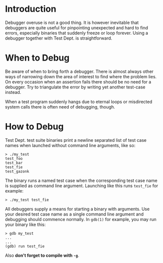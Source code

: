 # Introduction #

Debugger overuse is not a good thing. It is however inevitable that debuggers are quite useful for pinpointing unexpected and hard to find errors, especially binaries that suddenly freeze or loop forever. Using a debugger together with Test Dept. is straightforward.

# When to Debug #

Be aware of when to bring forth a debugger. There is almost always other ways of narrowing down the area of interest to find where the problem lies. On every occasion when an assertion fails there should be no need for a debugger. Try to triangulate the error by writing yet another test-case instead.

When a test program suddenly hangs due to eternal loops or misdirected system calls there is often need of debugging, though.

# How to Debug #

Test Dept. test suite binaries print a newline separated list of test case names
when launched without command line arguments, like so:
```
> ./my_test
test_foo
test_bar
test_fie
test_gazonk
```
The binary runs a named test case when the corresponding test case name is supplied
as command line argument. Launching like this runs `test_fie` for example:
```
> ./my_test test_fie
```
All debuggers supply a means for starting a binary with arguments. Use
your desired test case name as a single command line argument and debugging should
commence normally. In `gdb(1)` for example, you may run your binary like this:
```
> gdb my_test
...
...
(gdb) run test_fie
```

Also **don't forget to compile with `-g`**.